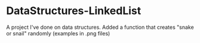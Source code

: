 # DataStructures-LinkedList
A project I've done on data structures.
Added a function that creates "snake or snail" randomly (examples in .png files)
